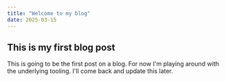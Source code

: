 ```yaml
---
title: "Welcome to my blog"
date: 2025-03-15
---
```

## This is my first blog post

This is going to be the first post on a blog.  For now I'm playing around with the underlying tooling.  I'll come back and update this later.